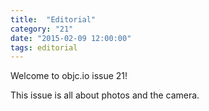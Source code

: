 ```yaml
---
title:  "Editorial"
category: "21"
date: "2015-02-09 12:00:00"
tags: editorial
---
```


Welcome to objc.io issue 21!

This issue is all about photos and the camera.
